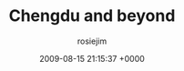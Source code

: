 ---
blog: travel
date: 2009-08-15 21:15:37 +0000
title: "Chengdu and beyond"
author: rosiejim
permalink: /china-2009/chengdu/chengdu-and-beyond/
---